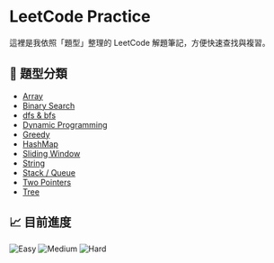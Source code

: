 # LeetCode Practice

這裡是我依照「題型」整理的 LeetCode 解題筆記，方便快速查找與複習。

## 📂 題型分類

- [Array](./array)
- [Binary Search](./binary_search)
- [dfs & bfs](./dfs_bfs)
- [Dynamic Programming](./dynamic_programming)
- [Greedy](./greedy)
- [HashMap](./hashmap)
- [Sliding Window](./sliding_window)
- [String](./string)
- [Stack / Queue](./stack_queue)
- [Two Pointers](./twopointers)
- [Tree](./tree)

## 📈 目前進度
<!-- stats-start -->
![Easy](https://img.shields.io/badge/Easy-11-green)
![Medium](https://img.shields.io/badge/Medium-10-yellow)
![Hard](https://img.shields.io/badge/Hard-0-red)
<!-- stats-end -->

